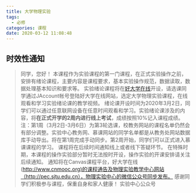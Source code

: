 ```yaml
---
title: 大学物理实验
tags:
  - 必修
categories: 课程
date: 2020-03-12 11:08:48
---
```


## 时效性通知

> 同学，您好！
> 本课程作为实验课程的第一门课程，在正式实验操作之前，安排有绪论课程，主要内容是课程要求，基本实验操作规范，数据读取，数据处理基本知识和要求等。
> 实验绪论课程将在[好大学在线](http://www.cnmooc.org)开设，请选课同学通过JAccount帐号登陆好大学在线网站，选定大学物理实验课程，在线观看和学习实验绪论课的教学视频。
> 绪论课开设时间为2020年3月2日，同学们可以通过任意联网设备在任意时间观看和学习。实验绪论课涉及的内容，将**在正式开学的2周内进行线上考试**，成绩按照10%记入课程成绩。
> 注：第1周（3月2日-3月6日）为第3轮选课，校教务网站的课程名单仍然会有部分调整。实验中心教务网、慕课网站的同学名单都是从教务处网站数据库手动导出。将在第1周完成手动同步。第2周开始，同学们可以正式进入慕课课程的学习。
> 课程将在后续时间通知线上或者线下答疑环节。
> 在特殊时期，本课程的操作实验部分暂时无法按时开设，操作实验的开课安排请关注后续通知。
> 通知将在Canvas课程平台，好大学在线(<http://www.cnmooc.org)的课程通告及物理实验教学中心网站（http://pec.sjtu.edu.cn），物理实验中心的微信公众号同步发布。>
> 感谢同学们积极参与课程，保重自身和家人健康！
> 实验中心公众号

<!--more-->